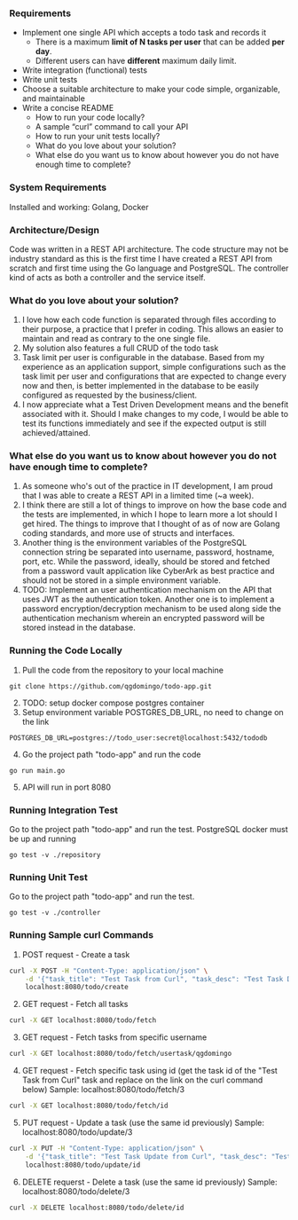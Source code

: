 ### Requirements

- Implement one single API which accepts a todo task and records it
  - There is a maximum **limit of N tasks per user** that can be added **per day**.
  - Different users can have **different** maximum daily limit.
- Write integration (functional) tests
- Write unit tests
- Choose a suitable architecture to make your code simple, organizable, and maintainable
- Write a concise README
  - How to run your code locally?
  - A sample “curl” command to call your API
  - How to run your unit tests locally?
  - What do you love about your solution?
  - What else do you want us to know about however you do not have enough time to complete?

### System Requirements
Installed and working: Golang, Docker 

### Architecture/Design
Code was written in a REST API architecture. The code structure may not be industry standard as this is the first time I have created a REST API from scratch and first time using the Go language and PostgreSQL. The controller kind of acts as both a controller and the service itself.

### What do you love about your solution?
1. I love how each code function is separated through files according to their purpose, a practice that I prefer in coding. This allows an easier to maintain and read as contrary to the one single file. 
2. My solution also features a full CRUD of the todo task
3. Task limit per user is configurable in the database. Based from my experience as an application support, simple configurations such as the task limit per user and configurations that are expected to change every now and then, is better implemented in the database to be easily configured as requested by the business/client.
4. I now appreciate what a Test Driven Development means and the benefit associated with it. Should I make changes to my code, I would be able to test its functions immediately and see if the expected output is still achieved/attained.

### What else do you want us to know about however you do not have enough time to complete?
1. As someone who's out of the practice in IT development, I am proud that I was able to create a REST API in a limited time (~a week).  
3. I think there are still a lot of things to improve on how the base code and the tests are implemented, in which I hope to learn more a lot should I get hired. The things to improve that I thought of as of now are Golang coding standards, and more use of structs and interfaces. 
4. Another thing is the environment variables of the PostgreSQL connection string be separated into username, password, hostname, port, etc. While the password, ideally, should be stored and fetched from a password vault application like CyberArk as best practice and should not be stored in a simple environment variable.
5. TODO: Implement an user authentication mechanism on the API that uses JWT as the authentication token. Another one is to implement a password encryption/decryption mechanism to be used along side the authentication mechanism wherein an encrypted password will be stored instead in the database.

### Running the Code Locally
1. Pull the code from the repository to your local machine
```
git clone https://github.com/qgdomingo/todo-app.git
```
2. TODO: setup docker compose postgres container
3. Setup environment variable POSTGRES_DB_URL, no need to change on the link
```
POSTGRES_DB_URL=postgres://todo_user:secret@localhost:5432/tododb
```
4. Go the project path "todo-app" and run the code
```
go run main.go
```
5. API will run in port 8080

### Running Integration Test
Go to the project path "todo-app" and run the test. PostgreSQL docker must be up and running
```
go test -v ./repository
```

### Running Unit Test
Go to the project path "todo-app" and run the test.
```
go test -v ./controller
```

### Running Sample curl Commands
1. POST request - Create a task
```bash
curl -X POST -H "Content-Type: application/json" \
    -d '{"task_title": "Test Task from Curl", "task_desc": "Test Task Description from Curl", "created_by": "qgdomingo"}' \
    localhost:8080/todo/create
```
2. GET request - Fetch all tasks 
```bash
curl -X GET localhost:8080/todo/fetch
```
3. GET request - Fetch tasks from specific username 
```bash
curl -X GET localhost:8080/todo/fetch/usertask/qgdomingo
```
4. GET request - Fetch specific task using id (get the task id of the "Test Task from Curl" task and replace on the link on the curl command below)
Sample: localhost:8080/todo/fetch/3
```bash
curl -X GET localhost:8080/todo/fetch/id
```
5. PUT request - Update a task (use the same id previously)
Sample: localhost:8080/todo/update/3
```bash
curl -X PUT -H "Content-Type: application/json" \
    -d '{"task_title": "Test Task Update from Curl", "task_desc": "Test Task Description Update from Curl", "created_by": "qgdomingo"}' \
    localhost:8080/todo/update/id
```
6. DELETE requerst - Delete a task (use the same id previously)
Sample: localhost:8080/todo/delete/3
```bash
curl -X DELETE localhost:8080/todo/delete/id
```
